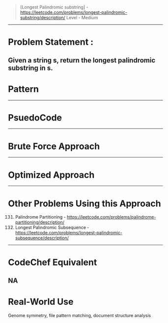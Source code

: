 > [Longest Palindromic substring] - https://leetcode.com/problems/longest-palindromic-substring/description/
> Level - Medium
--------------------------------------------------------------------------------------------------------------------------------------
# Problem Statement : 

Given a string s, return the longest palindromic substring in s.
--------------------------------------------------------------------------------------------------------------------------------------
# Pattern

--------------------------------------------------------------------------------------------------------------------------------------
# PsuedoCode

--------------------------------------------------------------------------------------------------------------------------------------
# Brute Force Approach


--------------------------------------------------------------------------------------------------------------------------------------
# Optimized Approach


--------------------------------------------------------------------------------------------------------------------------------------
# Other Problems Using this Approach
131. Palindrome Partitioning - https://leetcode.com/problems/palindrome-partitioning/description/
516. Longest Palindromic Subsequence - https://leetcode.com/problems/longest-palindromic-subsequence/description/
--------------------------------------------------------------------------------------------------------------------------------------
# CodeChef Equivalent
NA
--------------------------------------------------------------------------------------------------------------------------------------
# Real-World Use
Genome symmetry, file pattern matching, document structure analysis